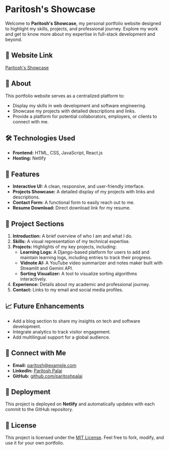 # Paritosh's Showcase

Welcome to **Paritosh's Showcase**, my personal portfolio website designed to highlight my skills, projects, and professional journey. Explore my work and get to know more about my expertise in full-stack development and beyond.

## 🔗 Website Link
[Paritosh's Showcase](https://paritosh-showcase.netlify.app/)

## 📜 About
This portfolio website serves as a centralized platform to:
- Display my skills in web development and software engineering.
- Showcase my projects with detailed descriptions and links.
- Provide a platform for potential collaborators, employers, or clients to connect with me.

## 🛠️ Technologies Used
- **Frontend:** HTML, CSS, JavaScript, React.js
- **Hosting:** Netlify

## 🌟 Features
- **Interactive UI:** A clean, responsive, and user-friendly interface.
- **Projects Showcase:** A detailed display of my projects with links and descriptions.
- **Contact Form:** A functional form to easily reach out to me.
- **Resume Download:** Direct download link for my resume.

## 📂 Project Sections
1. **Introduction:** A brief overview of who I am and what I do.
2. **Skills:** A visual representation of my technical expertise.
3. **Projects:** Highlights of my key projects, including:
   - **Learning Logs:** A Django-based platform for users to add and maintain learning logs, including entries to track their progress.
   - **Vidnote AI:** A YouTube video summarizer and notes maker built with Streamlit and Gemini API.
   - **Sorting Visualizer:** A tool to visualize sorting algorithms interactively.
4. **Experience:** Details about my academic and professional journey.
5. **Contact:** Links to my email and social media profiles.

## 📈 Future Enhancements
- Add a blog section to share my insights on tech and software development.
- Integrate analytics to track visitor engagement.
- Add multilingual support for a global audience.

## 🤝 Connect with Me
- **Email:** [paritosh@example.com](mailto:paritoshpalai07.com)
- **LinkedIn:** [Paritosh Palai](https://linkedin.com/in/paritoshpalai)
- **GitHub:** [github.com/paritoshpalai](https://github.com/paritoshpalai)

## 🚀 Deployment
This project is deployed on **Netlify** and automatically updates with each commit to the GitHub repository.

## 📝 License
This project is licensed under the [MIT License](LICENSE). Feel free to fork, modify, and use it for your own portfolio.


